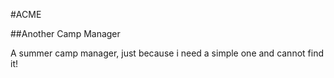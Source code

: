 #ACME

##Another Camp Manager

A summer camp manager, just because i need a simple one and cannot find it!